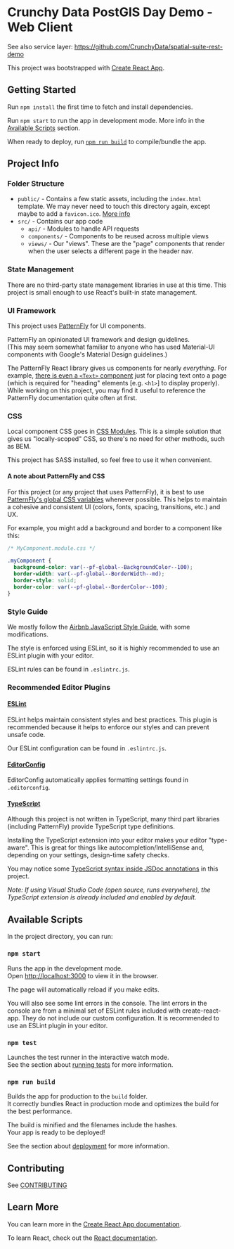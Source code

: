 # Crunchy Data PostGIS Day Demo - Web Client

See also service layer: https://github.com/CrunchyData/spatial-suite-rest-demo

This project was bootstrapped with [Create React App](https://github.com/facebook/create-react-app).

## Getting Started

Run `npm install` the first time to fetch and install dependencies.

Run `npm start` to run the app in development mode. More info in the [Available Scripts](#npm-start) section.

When ready to deploy, run [`npm run build`](#npm-run-build) to compile/bundle the app.

## Project Info

### Folder Structure

- `public/` - Contains a few static assets, including the `index.html` template. We may never need to touch this directory again, except maybe to add a `favicon.ico`. [More info](https://create-react-app.dev/docs/using-the-public-folder)
- `src/` - Contains our app code
  - `api/` - Modules to handle API requests
  - `components/` - Components to be reused across multiple views
  - `views/` - Our "views". These are the "page" components that render when the user selects a different page in the header nav.

### State Management

There are no third-party state management libraries in use at this time. This project is small enough to use React's built-in state management.

### UI Framework

This project uses [PatternFly](https://www.patternfly.org/v4/) for UI components.

PatternFly an opinionated UI framework and design guidelines.<br />
(This may seem somewhat familiar to anyone who has used Material-UI components with Google's Material Design guidelines.)

The PatternFly React library gives us components for nearly _everything_. For example, [there is even a `<Text>` component](https://www.patternfly.org/v4/documentation/react/components/text/) just for placing text onto a page (which is required for "heading" elements [e.g. `<h1>`] to display properly). While working on this project, you may find it useful to reference the PatternFly documentation quite often at first.

### CSS

Local component CSS goes in [CSS Modules](https://create-react-app.dev/docs/adding-a-css-modules-stylesheet/). This is a simple solution that gives us "locally-scoped" CSS, so there's no need for other methods, such as BEM.

This project has SASS installed, so feel free to use it when convenient.

#### A note about PatternFly and CSS

For this project (or any project that uses PatternFly), it is best to use [PatternFly's global CSS variables](https://www.patternfly.org/v4/documentation/react/overview/css-variables/) whenever possible. This helps to maintain a cohesive and consistent UI (colors, fonts, spacing, transitions, etc.) and UX.

For example, you might add a background and border to a component like this:

```css
/* MyComponent.module.css */

.myComponent {
  background-color: var(--pf-global--BackgroundColor--100);
  border-width: var(--pf-global--BorderWidth--md);
  border-style: solid;
  border-color: var(--pf-global--BorderColor--100);
}
```

### Style Guide

We mostly follow the [Airbnb JavaScript Style Guide](https://github.com/airbnb/javascript), with some modifications.

The style is enforced using ESLint, so it is highly recommended to use an ESLint plugin with your editor.

ESLint rules can be found in `.eslintrc.js`.

### Recommended Editor Plugins

#### [ESLint](https://eslint.org/docs/user-guide/integrations#editors)

ESLint helps maintain consistent styles and best practices. This plugin is recommended because it helps to enforce our styles and can prevent unsafe code.

Our ESLint configuration can be found in `.eslintrc.js`.

#### [EditorConfig](https://editorconfig.org/#download)

EditorConfig automatically applies formatting settings found in `.editorconfig`.

#### [TypeScript](https://www.typescriptlang.org/)

Although this project is not written in TypeScript, many third part libraries (including PatternFly) provide TypeScript type definitions.

Installing the TypeScript extension into your editor makes your editor "type-aware". This is great for things like autocompletion/IntelliSense and, depending on your settings, design-time safety checks.

You may notice some [TypeScript syntax inside JSDoc annotations](https://www.typescriptlang.org/docs/handbook/type-checking-javascript-files.html#supported-jsdoc) in this project.

_Note: If using Visual Studio Code (open source, runs everywhere), the TypeScript extension is already included and enabled by default._

## Available Scripts

In the project directory, you can run:

### `npm start`

Runs the app in the development mode.<br />
Open [http://localhost:3000](http://localhost:3000) to view it in the browser.

The page will automatically reload if you make edits.

You will also see some lint errors in the console. The lint errors in the console are from a minimal set of ESLint rules included with create-react-app. They do not include our custom configuration. It is recommended to use an ESLint plugin in your editor.

### `npm test`

Launches the test runner in the interactive watch mode.<br />
See the section about [running tests](https://facebook.github.io/create-react-app/docs/running-tests) for more information.

### `npm run build`

Builds the app for production to the `build` folder.<br />
It correctly bundles React in production mode and optimizes the build for the best performance.

The build is minified and the filenames include the hashes.<br />
Your app is ready to be deployed!

See the section about [deployment](https://facebook.github.io/create-react-app/docs/deployment) for more information.

## Contributing

See [CONTRIBUTING](CONTRIBUTING.md)

## Learn More

You can learn more in the [Create React App documentation](https://facebook.github.io/create-react-app/docs/getting-started).

To learn React, check out the [React documentation](https://reactjs.org/).
